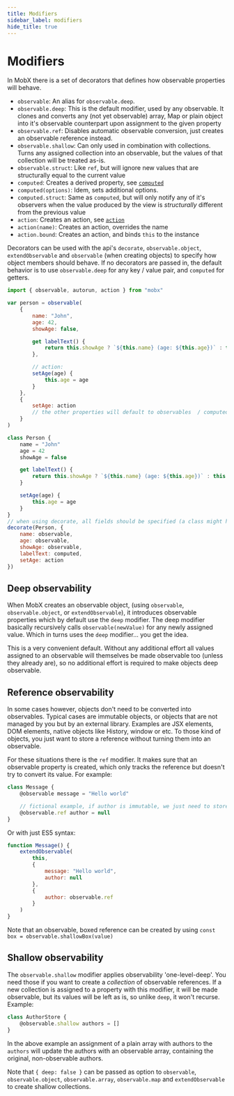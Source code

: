 ```yaml
---
title: Modifiers
sidebar_label: modifiers
hide_title: true
---
```


# Modifiers

<div id='codefund'></div>

In MobX there is a set of decorators that defines how observable properties will behave.

-   `observable`: An alias for `observable.deep`.
-   `observable.deep`: This is the default modifier, used by any observable. It clones and converts any (not yet observable) array, Map or plain object into it's observable counterpart upon assignment to the given property
-   `observable.ref`: Disables automatic observable conversion, just creates an observable reference instead.
-   `observable.shallow`: Can only used in combination with collections. Turns any assigned collection into an observable, but the values of that collection will be treated as-is.
-   `observable.struct`: Like `ref`, but will ignore new values that are structurally equal to the current value
-   `computed`: Creates a derived property, see [`computed`](computed-decorator.md)
-   `computed(options)`: Idem, sets additional options.
-   `computed.struct`: Same as `computed`, but will only notify any of it's observers when the value produced by the view is _structurally_ different from the previous value
-   `action`: Creates an action, see [`action`](action.md)
-   `action(name)`: Creates an action, overrides the name
-   `action.bound`: Creates an action, and binds `this` to the instance

Decorators can be used with the api's `decorate`, `observable.object`, `extendObservable` and `observable` (when creating objects) to specify how object members should behave.
If no decorators are passed in, the default behavior is to use `observable.deep` for any key / value pair, and `computed` for getters.

```javascript
import { observable, autorun, action } from "mobx"

var person = observable(
    {
        name: "John",
        age: 42,
        showAge: false,

        get labelText() {
            return this.showAge ? `${this.name} (age: ${this.age})` : this.name
        },

        // action:
        setAge(age) {
            this.age = age
        }
    },
    {
        setAge: action
        // the other properties will default to observables  / computed
    }
)
```

```javascript
class Person {
    name = "John"
    age = 42
    showAge = false

    get labelText() {
        return this.showAge ? `${this.name} (age: ${this.age})` : this.name
    }

    setAge(age) {
        this.age = age
    }
}
// when using decorate, all fields should be specified (a class might have many more non-observable internal fields after all)
decorate(Person, {
    name: observable,
    age: observable,
    showAge: observable,
    labelText: computed,
    setAge: action
})
```

## Deep observability

When MobX creates an observable object, (using `observable`, `observable.object`, or `extendObservable`), it introduces observable properties which
by default use the `deep` modifier. The deep modifier basically recursively calls `observable(newValue)` for any newly assigned value.
Which in turns uses the `deep` modifier... you get the idea.

This is a very convenient default. Without any additional effort all values assigned to an observable will themselves be made observable too (unless they already are), so no additional
effort is required to make objects deep observable.

## Reference observability

In some cases however, objects don't need to be converted into observables.
Typical cases are immutable objects, or objects that are not managed by you but by an external library.
Examples are JSX elements, DOM elements, native objects like History, window or etc.
To those kind of objects, you just want to store a reference without turning them into an observable.

For these situations there is the `ref` modifier. It makes sure that an observable property is created, which only tracks the reference but doesn't try to convert its value.
For example:

```javascript
class Message {
    @observable message = "Hello world"

    // fictional example, if author is immutable, we just need to store a reference and shouldn't turn it into a mutable, observable object
    @observable.ref author = null
}
```

Or with just ES5 syntax:

```javascript
function Message() {
    extendObservable(
        this,
        {
            message: "Hello world",
            author: null
        },
        {
            author: observable.ref
        }
    )
}
```

Note that an observable, boxed reference can be created by using `const box = observable.shallowBox(value)`

## Shallow observability

The `observable.shallow` modifier applies observability 'one-level-deep'. You need those if you want to create a _collection_ of observable references.
If a new collection is assigned to a property with this modifier, it will be made observable, but its values will be left as is, so unlike `deep`, it won't recurse.
Example:

```javascript
class AuthorStore {
    @observable.shallow authors = []
}
```

In the above example an assignment of a plain array with authors to the `authors` will update the authors with an observable array, containing the original, non-observable authors.

Note that `{ deep: false }` can be passed as option to `observable`, `observable.object`, `observable.array`, `observable.map` and `extendObservable` to create shallow collections.
